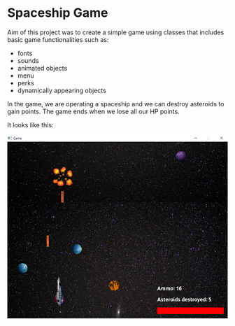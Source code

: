 # Spaceship Game 

Aim of this project was to create a simple game using classes that includes basic game functionalities such as:
- fonts
- sounds 
- animated objects
- menu 
- perks
- dynamically appearing objects

In the game, we are operating a spaceship and we can destroy asteroids to gain points. The game ends when we lose all our HP points. 

It looks like this:

![Spaceship Game](/build-My_Game_02-Desktop_Qt_6_0_2_MinGW_64_bit-Debug/Graphics/gra.png)
